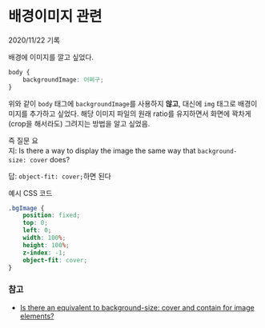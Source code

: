 # 배경이미지 관련

2020/11/22 기록

배경에 이미지를 깔고 싶었다.

```css
body {
	backgroundImage: 어쩌구;
}
```

위와 같이 `body` 태그에 `backgroundImage`를 사용하지 **않고**, 대신에 `img` 태그로 배경이미지를 추가하고 싶었다. 해당 이미지 파일의 원래 ratio를 유지하면서 화면에 꽉차게(crop을 해서라도) 그려지는 방법을 알고 싶었음.

즉 질문 요지: Is there a way to display the image the same way that `background-size: cover` does?

답: `object-fit: cover;`하면 된다

예시 CSS 코드

```css
.bgImage {
	position: fixed;
	top: 0;
	left: 0;
	width: 100%;
	height: 100%;
	z-index: -1;
	object-fit: cover;
}
```

### **참고**

- [Is there an equivalent to background-size: cover and contain for image elements?](https://stackoverflow.com/questions/11670874/is-there-an-equivalent-to-background-size-cover-and-contain-for-image-elements)